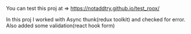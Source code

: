 You can test this proj at => https://notaddtry.github.io/test_roox/

In this proj I worked with Async thunk(redux toolkit) and checked for error.
Also added some validation(react hook form)
